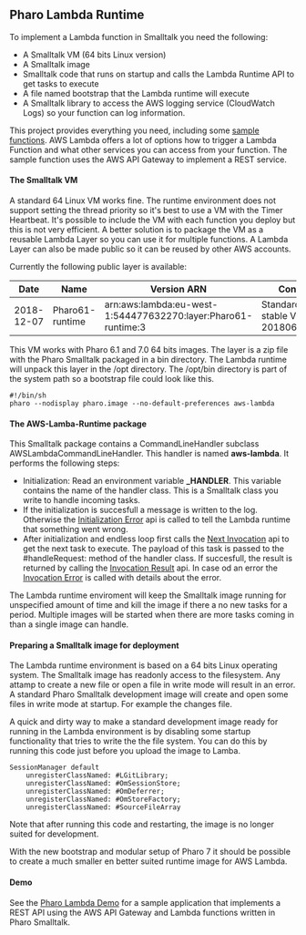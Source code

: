 ## Pharo Lambda Runtime

To implement a Lambda function in Smalltalk you need the following:

- A Smalltalk VM (64 bits Linux version)
- A Smalltalk image
- Smalltalk code that runs on startup and calls the Lambda Runtime API to get tasks to execute
- A file named bootstrap that the Lambda runtime will execute
- A Smalltalk library to access the AWS logging service (CloudWatch Logs) so your function can log information.

This project provides everything you need, including some [sample functions](pharo-lambda-demo.md).
AWS Lambda offers a lot of options how to trigger a Lambda Function and what other services you 
can access from your function. The sample function uses the AWS API Gateway to implement
a REST service.

#### The Smalltalk VM

A standard 64 Linux VM works fine. The runtime environment does not support setting the thread priority so it's
best to use a VM with the Timer Heartbeat. It's possible to include the VM with each function you deploy but 
this is not very efficient. A better solution is to package the VM as a reusable Lambda Layer so you can use 
it for multiple functions. A Lambda Layer can also be made public so it can be reused by other AWS accounts.

Currently the following public layer is available:

| Date | Name | Version ARN | Contents |
| --- | --- | --- | --- |
| 2018-12-07 | Pharo61-runtime | arn:aws:lambda:eu-west-1:544477632270:layer:Pharo61-runtime:3 | Standard Pharo stable VM (5.0-201806281256) |

This VM works with Pharo 6.1 and 7.0 64 bits images. The layer is a zip file with the Pharo Smalltalk packaged
in a bin directory. The Lambda runtime will unpack this layer in the /opt directory. The /opt/bin directory
is part of the system path so a bootstrap file could look like this.

```
#!/bin/sh
pharo --nodisplay pharo.image --no-default-preferences aws-lambda
```  

#### The AWS-Lamba-Runtime package

This Smalltalk package contains a CommandLineHandler subclass AWSLambdaCommandLineHandler. This handler
is named **aws-lambda**. It performs the following steps:

- Initialization: Read an environment variable **_HANDLER**. This variable contains the name of the
handler class. This is a Smalltalk class you write to handle incoming tasks.
- If the initialization is succesfull a message is written to the log. Otherwise the 
[Initialization Error](https://docs.aws.amazon.com/lambda/latest/dg/runtimes-api.html#runtimes-api-initerror)
api is called to tell the Lambda runtime that something went wrong.
- After initialization and endless loop first calls the 
[Next Invocation](https://docs.aws.amazon.com/lambda/latest/dg/runtimes-api.html#runtimes-api-next) api
to get the next task to execute. The payload of this task is passed to the #handleRequest: method 
of the handler class. If succesfull, the result is returned by calling the [Invocation Result](https://docs.aws.amazon.com/lambda/latest/dg/runtimes-api.html#runtimes-api-response)
api. In case od an error the [Invocation Error](https://docs.aws.amazon.com/lambda/latest/dg/runtimes-api.html#runtimes-api-invokeerror)
is called with details about the error.

The Lambda runtime enviroment will keep the Smalltalk image running for unspecified amount of time and
kill the image if there a no new tasks for a period. Multiple images will be started when there are
more tasks coming in than a single image can handle.

#### Preparing a Smalltalk image for deployment

The Lambda runtime environment is based on a 64 bits Linux operating system. The Smalltalk image has readonly
access to the filesystem. Any attamp to create a new file or open a file in write mode will result in an error.
A standard Pharo Smalltalk development image will create and open some files in write mode at startup.
For example the changes file. 

A quick and dirty way to make a standard development image ready for running in the Lambda environment is by disabling 
some startup functionality that tries to write the the file system. You can do this by running this code just before 
you upload the image to Lamba. 

```smalltalk
SessionManager default
	unregisterClassNamed: #LGitLibrary;
	unregisterClassNamed: #OmSessionStore;
	unregisterClassNamed: #OmDeferrer;
	unregisterClassNamed: #OmStoreFactory;
	unregisterClassNamed: #SourceFileArray
```

Note that after running this code and restarting, the image is no longer suited for development.
 
With the new bootstrap and modular setup of Pharo 7 it should be possible to create a much smaller en better 
suited runtime image for AWS Lambda.

#### Demo

See the [Pharo Lambda Demo](pharo-lambda-demo.md) for a sample application that implements a REST API using the 
AWS API Gateway and Lambda functions written in Pharo Smalltalk.
